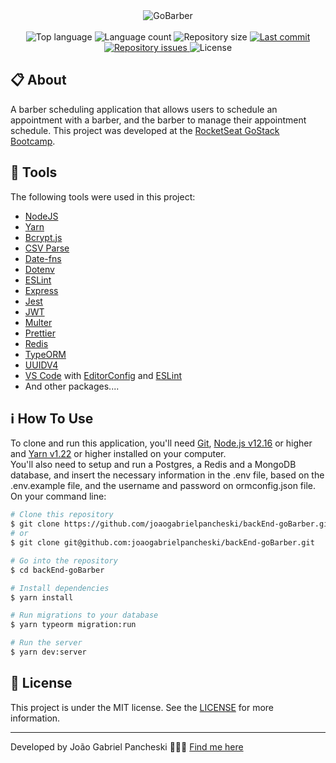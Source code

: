 <div align="center">
  <img alt="GoBarber" src="https://ik.imagekit.io/joaogabrielpancheski/goBarberLogo_ma3Dr5ey9.png" />

  <br />
  <br />

  <img alt="Top language" src="https://img.shields.io/github/languages/top/joaogabrielpancheski/backEnd-goBarber.svg">

  <img alt="Language count" src="https://img.shields.io/github/languages/count/joaogabrielpancheski/backEnd-goBarber.svg">

  <img alt="Repository size" src="https://img.shields.io/github/repo-size/joaogabrielpancheski/backEnd-goBarber.svg">

  <a href="https://github.com/joaogabrielpancheski/backEnd-goBarber/commits/master">
    <img alt="Last commit" src="https://img.shields.io/github/last-commit/joaogabrielpancheski/backEnd-goBarber.svg">
  </a>

  <a href="https://github.com/joaogabrielpancheski/backEnd-goBarber/issues">
    <img alt="Repository issues" src="https://img.shields.io/github/issues/joaogabrielpancheski/backEnd-goBarber.svg">
  </a>

  <img alt="License" src="https://img.shields.io/github/license/joaogabrielpancheski/backEnd-goBarber">
</div>

## :clipboard: About

A barber scheduling application that allows users to schedule an appointment with a barber, and the barber to manage their appointment schedule. This project was developed at the [RocketSeat GoStack Bootcamp](https://rocketseat.com.br/gostack).

## :wrench: Tools

The following tools were used in this project:

- [NodeJS](https://nodejs.org)
- [Yarn](https://yarnpkg.com/)
- [Bcrypt.js](https://yarnpkg.com/package/bcryptjs)
- [CSV Parse](https://yarnpkg.com/package/csv-parse)
- [Date-fns](https://yarnpkg.com/package/date-fns)
- [Dotenv](https://yarnpkg.com/package/dot-env)
- [ESLint](https://yarnpkg.com/package/eslint)
- [Express](https://yarnpkg.com/package/express)
- [Jest](https://yarnpkg.com/package/jest)
- [JWT](https://yarnpkg.com/package/jsonwebtoken)
- [Multer](https://yarnpkg.com/package/multer)
- [Prettier](https://yarnpkg.com/package/prettier)
- [Redis](https://yarnpkg.com/package/redis)
- [TypeORM](https://yarnpkg.com/package/typeorm)
- [UUIDV4](https://yarnpkg.com/package/uuidv4)
- [VS Code](https://code.visualstudio.com/) with [EditorConfig](https://marketplace.visualstudio.com/items?itemName=EditorConfig.EditorConfig) and [ESLint](https://marketplace.visualstudio.com/items?itemName=dbaeumer.vscode-eslint)
- And other packages....

## :information_source: How To Use

To clone and run this application, you'll need [Git](https://git-scm.com), [Node.js v12.16](https://nodejs.org) or higher and [Yarn v1.22](https://yarnpkg.com/) or higher installed on your computer. <br />
You'll also need to setup and run a Postgres, a Redis and a MongoDB database, and insert the necessary information in the .env file, based on the .env.example file, and the username and password on ormconfig.json file. <br />
On your command line:

```bash
# Clone this repository
$ git clone https://github.com/joaogabrielpancheski/backEnd-goBarber.git
# or
$ git clone git@github.com:joaogabrielpancheski/backEnd-goBarber.git

# Go into the repository
$ cd backEnd-goBarber

# Install dependencies
$ yarn install

# Run migrations to your database
$ yarn typeorm migration:run

# Run the server
$ yarn dev:server
```

## :memo: License

This project is under the MIT license. See the [LICENSE](https://github.com/joaogabrielpancheski/backEnd-goBarber/blob/master/LICENSE) for more information.

---

Developed by João Gabriel Pancheski 👨🏻‍💻 [Find me here](https://www.linkedin.com/in/joaogabrielpancheski/)
